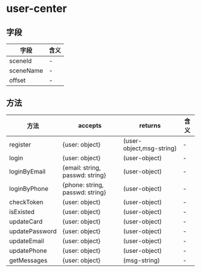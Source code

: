 # user-center

## 字段
字段|含义
---|---
sceneId|-
sceneName|-
offset|-

## 方法
方法|accepts|returns|含义
---|---|---|---
register|{user: object} |(user-object,msg-string)|-
login|{user: object} |(user-object)|-
loginByEmail|{email: string, passwd: string} |(user-object)|-
loginByPhone|{phone: string, passwd: string} |(user-object)|-
checkToken|{user: object} |(user-object)|-
isExisted|{user: object} |(user-object)|-
updateCard|{user: object} |(user-object)|-
updatePassword|{user: object} |(user-object)|-
updateEmail|{user: object} |(user-object)|-
updatePhone|{user: object} |(user-object)|-
getMessages|{user: object} |(msg-string)|-
